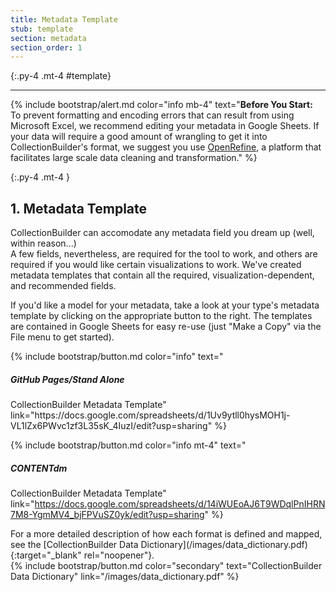 ```yaml
---
title: Metadata Template
stub: template
section: metadata
section_order: 1
---
```


{:.py-4 .mt-4 #template}
***

{% include bootstrap/alert.md color="info mb-4" text="**Before You Start:** To prevent formatting and encoding errors that can result from using Microsoft Excel, we recommend editing your metadata in Google Sheets. If your data will require a good amount of wrangling to get it into CollectionBuilder's format, we suggest you use [OpenRefine](http://openrefine.org/), a platform that facilitates large scale data cleaning and transformation." %}  

{:.py-4 .mt-4 }
## 1. Metadata Template

<div class="row">

<div class="col-md-12" markdown="1">
CollectionBuilder can accomodate any metadata field you dream up (well, within reason...) 
</div>
<div class="col-md-8" markdown="1">
A few fields, nevertheless, are required for the tool to work, and others are required if you would like certain visualizations to work. We've created metadata templates that contain all the required, visualization-dependent, and recommended fields. 

If you'd like a model for your metadata, take a look at your type's metadata template by clicking on the appropriate button to the right. The templates are contained in Google Sheets for easy re-use (just "Make a Copy" via the File menu to get started).
</div>
<div class="col-md-4 text-center mx-auto" markdown="1">
{% include bootstrap/button.md color="info" text="<h5>GitHub Pages/Stand Alone</h5> CollectionBuilder Metadata Template" link="https://docs.google.com/spreadsheets/d/1Uv9ytll0hysMOH1j-VL1lZx6PWvc1zf3L35sK_4IuzI/edit?usp=sharing" %}

{% include bootstrap/button.md color="info mt-4" text="<h5>CONTENTdm</h5> CollectionBuilder Metadata Template" link="https://docs.google.com/spreadsheets/d/14iWUEoAJ6T9WDqlPnIHRN7M8-YgmMV4_bjFPVuSZ0yk/edit?usp=sharing" %}
</div>
<div class="col-md-8" markdown="1">
For a more detailed description of how each format is defined and mapped, see the [CollectionBuilder Data Dictionary](/images/data_dictionary.pdf){:target="_blank" rel="noopener"}.
</div>
<div class="col-md-4 text-center mx-auto" markdown="1">
{% include bootstrap/button.md color="secondary" text="CollectionBuilder Data Dictionary" link="/images/data_dictionary.pdf" %}
</div>
</div>

